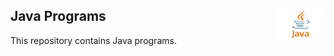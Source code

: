 ## Java Programs <img src = "java.jpg" height = 50px width = 80px align = "right"/> 

This repository contains Java programs.
